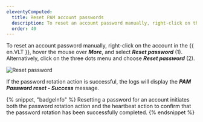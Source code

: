 ```yaml
---
eleventyComputed:
  title: Reset PAM account passwords
  description: To reset an account password manually, right-click on the account in the {{ en.VLT }}, hover the mouse over More, and select Reset password***.
  order: 40
---
```

To reset an account password manually, right-click on the account in the {{ en.VLT }}, hover the mouse over ***More***, and select ***Reset password*** (1). Alternatively, click on the three dots menu and choose ***Reset password*** (2).

![Reset password](https://cdnweb.devolutions.net/docs/ab_getting-started-reset-passwords_1-1.png)

If the password rotation action is successful, the logs will display the ***PAM Password reset - Success*** message.

{% snippet, "badgeInfo" %}
Resetting a password for an account initiates both the password rotation action and the heartbeat action to confirm that the password rotation has been successfully completed.
{% endsnippet %}
